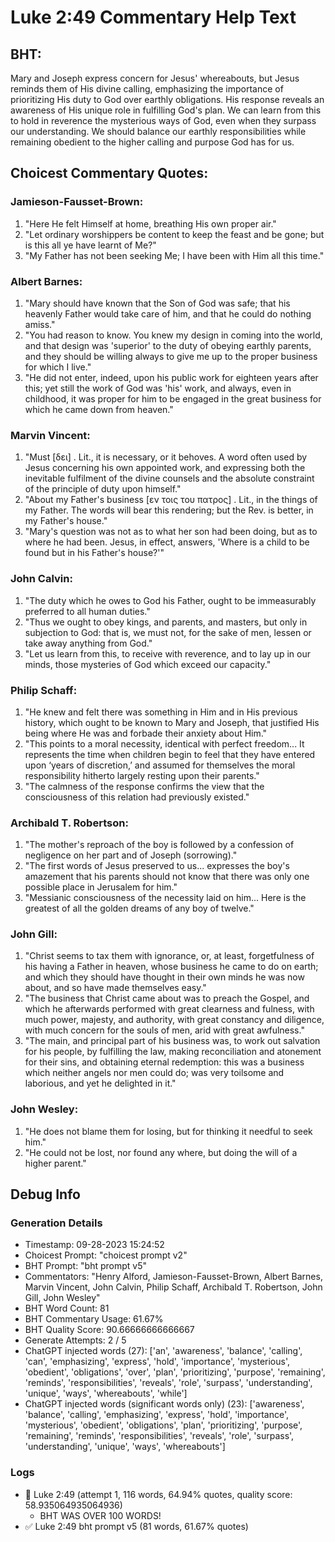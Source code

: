 # Luke 2:49 Commentary Help Text

## BHT:
Mary and Joseph express concern for Jesus' whereabouts, but Jesus reminds them of His divine calling, emphasizing the importance of prioritizing His duty to God over earthly obligations. His response reveals an awareness of His unique role in fulfilling God's plan. We can learn from this to hold in reverence the mysterious ways of God, even when they surpass our understanding. We should balance our earthly responsibilities while remaining obedient to the higher calling and purpose God has for us.

## Choicest Commentary Quotes:
### Jamieson-Fausset-Brown:
1. "Here He felt Himself at home, breathing His own proper air."
2. "Let ordinary worshippers be content to keep the feast and be gone; but is this all ye have learnt of Me?"
3. "My Father has not been seeking Me; I have been with Him all this time."

### Albert Barnes:
1. "Mary should have known that the Son of God was safe; that his heavenly Father would take care of him, and that he could do nothing amiss." 
2. "You had reason to know. You knew my design in coming into the world, and that design was 'superior' to the duty of obeying earthly parents, and they should be willing always to give me up to the proper business for which I live."
3. "He did not enter, indeed, upon his public work for eighteen years after this; yet still the work of God was 'his' work, and always, even in childhood, it was proper for him to be engaged in the great business for which he came down from heaven."

### Marvin Vincent:
1. "Must [δει] . Lit., it is necessary, or it behoves. A word often used by Jesus concerning his own appointed work, and expressing both the inevitable fulfilment of the divine counsels and the absolute constraint of the principle of duty upon himself." 
2. "About my Father's business [εν τοις του πατρος] . Lit., in the things of my Father. The words will bear this rendering; but the Rev. is better, in my Father's house." 
3. "Mary's question was not as to what her son had been doing, but as to where he had been. Jesus, in effect, answers, 'Where is a child to be found but in his Father's house?'"

### John Calvin:
1. "The duty which he owes to God his Father, ought to be immeasurably preferred to all human duties."
2. "Thus we ought to obey kings, and parents, and masters, but only in subjection to God: that is, we must not, for the sake of men, lessen or take away anything from God."
3. "Let us learn from this, to receive with reverence, and to lay up in our minds, those mysteries of God which exceed our capacity."

### Philip Schaff:
1. "He knew and felt there was something in Him and in His previous history, which ought to be known to Mary and Joseph, that justified His being where He was and forbade their anxiety about Him."
2. "This points to a moral necessity, identical with perfect freedom... It represents the time when children begin to feel that they have entered upon ‘years of discretion,’ and assumed for themselves the moral responsibility hitherto largely resting upon their parents."
3. "The calmness of the response confirms the view that the consciousness of this relation had previously existed."

### Archibald T. Robertson:
1. "The mother's reproach of the boy is followed by a confession of negligence on her part and of Joseph (sorrowing)."
2. "The first words of Jesus preserved to us... expresses the boy's amazement that his parents should not know that there was only one possible place in Jerusalem for him."
3. "Messianic consciousness of the necessity laid on him... Here is the greatest of all the golden dreams of any boy of twelve."

### John Gill:
1. "Christ seems to tax them with ignorance, or, at least, forgetfulness of his having a Father in heaven, whose business he came to do on earth; and which they should have thought in their own minds he was now about, and so have made themselves easy."
2. "The business that Christ came about was to preach the Gospel, and which he afterwards performed with great clearness and fulness, with much power, majesty, and authority, with great constancy and diligence, with much concern for the souls of men, arid with great awfulness."
3. "The main, and principal part of his business was, to work out salvation for his people, by fulfilling the law, making reconciliation and atonement for their sins, and obtaining eternal redemption: this was a business which neither angels nor men could do; was very toilsome and laborious, and yet he delighted in it."

### John Wesley:
1. "He does not blame them for losing, but for thinking it needful to seek him."
2. "He could not be lost, nor found any where, but doing the will of a higher parent."


## Debug Info
### Generation Details
- Timestamp: 09-28-2023 15:24:52
- Choicest Prompt: "choicest prompt v2"
- BHT Prompt: "bht prompt v5"
- Commentators: "Henry Alford, Jamieson-Fausset-Brown, Albert Barnes, Marvin Vincent, John Calvin, Philip Schaff, Archibald T. Robertson, John Gill, John Wesley"
- BHT Word Count: 81
- BHT Commentary Usage: 61.67%
- BHT Quality Score: 90.66666666666667
- Generate Attempts: 2 / 5
- ChatGPT injected words (27):
	['an', 'awareness', 'balance', 'calling', 'can', 'emphasizing', 'express', 'hold', 'importance', 'mysterious', 'obedient', 'obligations', 'over', 'plan', 'prioritizing', 'purpose', 'remaining', 'reminds', 'responsibilities', 'reveals', 'role', 'surpass', 'understanding', 'unique', 'ways', 'whereabouts', 'while']
- ChatGPT injected words (significant words only) (23):
	['awareness', 'balance', 'calling', 'emphasizing', 'express', 'hold', 'importance', 'mysterious', 'obedient', 'obligations', 'plan', 'prioritizing', 'purpose', 'remaining', 'reminds', 'responsibilities', 'reveals', 'role', 'surpass', 'understanding', 'unique', 'ways', 'whereabouts']

### Logs
- 🔄 Luke 2:49 (attempt 1, 116 words, 64.94% quotes, quality score: 58.935064935064936) 
	- BHT WAS OVER 100 WORDS!
- ✅ Luke 2:49 bht prompt v5 (81 words, 61.67% quotes)
